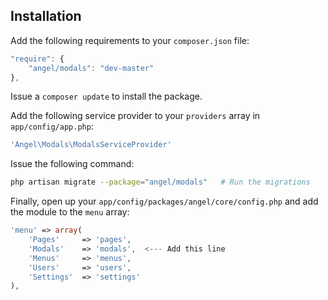 Installation
------------
Add the following requirements to your `composer.json` file:
```javascript
"require": {
    "angel/modals": "dev-master"
},
```

Issue a `composer update` to install the package.

Add the following service provider to your `providers` array in `app/config/app.php`:
```php
'Angel\Modals\ModalsServiceProvider'
```

Issue the following command:
```bash
php artisan migrate --package="angel/modals"   # Run the migrations
```

Finally, open up your `app/config/packages/angel/core/config.php` and add the module to the `menu` array:
```php
'menu' => array(
	'Pages'		=> 'pages',
	'Modals'	=> 'modals',  <--- Add this line
	'Menus'		=> 'menus',
	'Users'		=> 'users',
	'Settings'	=> 'settings'
),
```
